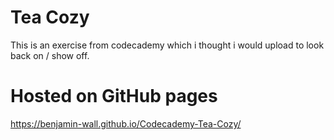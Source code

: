 # Tea Cozy

This is an exercise from codecademy which i thought i would upload to look back on / show off.

# Hosted on GitHub pages
https://benjamin-wall.github.io/Codecademy-Tea-Cozy/